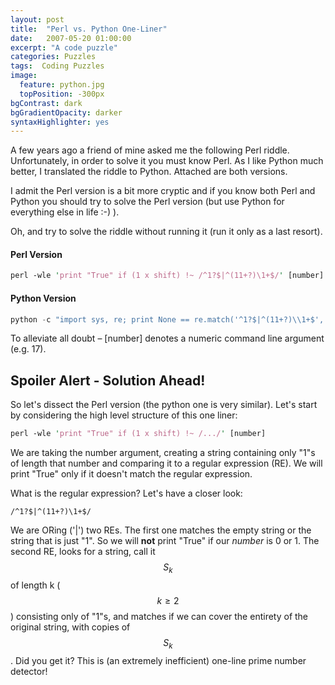 ```yaml
---
layout: post
title:  "Perl vs. Python One-Liner"
date:   2007-05-20 01:00:00
excerpt: "A code puzzle"
categories: Puzzles
tags:  Coding Puzzles
image:
  feature: python.jpg
  topPosition: -300px
bgContrast: dark
bgGradientOpacity: darker
syntaxHighlighter: yes
---
```

A few years ago a friend of mine asked me the following Perl riddle. Unfortunately, in order to solve it you must know Perl. As I like Python much better, I translated the riddle to Python. Attached are both versions.

I admit the Perl version is a bit more cryptic and if you know both Perl and Python you should try to solve the Perl version (but use Python for everything else in life :-) ).

Oh, and try to solve the riddle without running it (run it only as a last resort).

#### Perl Version

```perl
perl -wle 'print "True" if (1 x shift) !~ /^1?$|^(11+?)\1+$/' [number]
```

#### Python Version

```python
python -c "import sys, re; print None == re.match('^1?$|^(11+?)\\1+$','1'*int(sys.argv[1]))" [number]
```

To alleviate all doubt – [number] denotes a numeric command line argument (e.g. 17).

## Spoiler Alert - Solution Ahead!

So let's dissect the Perl version (the python one is very similar). Let's start by considering the high level structure of this one liner:

```perl
perl -wle 'print "True" if (1 x shift) !~ /.../' [number]
```
We are taking the number argument, creating a string containing only "1"s of length that number and comparing it to a regular expression (RE). We will print "True" only if it doesn't match the regular expression.

What is the regular expression? Let's have a closer look:
```regex
/^1?$|^(11+?)\1+$/
```
We are ORing ('|') two REs. The first one matches the empty string or the string that is just "1". So we will **not** print "True" if our *number* is 0 or 1. The second RE, looks for a string, call it $$S_k$$ of length k ($$k \ge 2$$) consisting only of "1"s, and matches if we can cover the entirety of the original string, with copies of $$S_k$$. Did you get it? This is (an extremely inefficient) one-line prime number detector!
